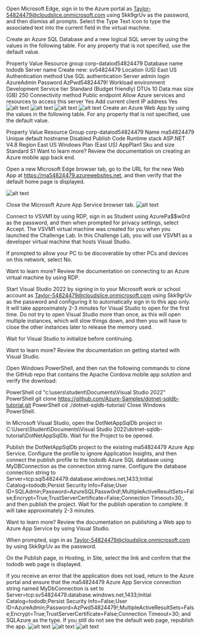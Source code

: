 Open Microsoft Edge, sign in to the Azure portal as Taylor-54824479@cloudslice.onmicrosoft.com using Skk9grUv as the password, and then dismiss all prompts.
Select the Type Text icon to type the associated text into the current field in the virtual machine.

Create an Azure SQL Database and a new logical SQL server by using the values in the following table. For any property that is not specified, use the default value.

Property	Value
Resource group	corp-datalod54824479
Database name	tododb
Server name	Create new: sv54824479
Location	(US) East US
Authentication method	Use SQL authentication
Server admin login	AzureAdmin
Password	AzPwd54824479!
Workload environment	Development
Service tier	Standard (Budget friendly)
DTUs	10
Data max size (GB)	250
Connectivity method	Public endpoint
Allow Azure services and resources to access this server	Yes
Add current client IP address	Yes
![alt text](image-1.png)
![alt text](image-2.png)
![alt text](image-4.png)
![alt text](image-5.png)
Create an Azure Web App by using the values in the following table. For any property that is not specified, use the default value.

Property	Value
Resource Group	corp-datalod54824479
Name	ma54824479
Unique default hostname	Disabled
Publish	Code
Runtime stack	ASP.NET V4.8
Region	East US
Windows Plan (East US)	AppPlan1
Sku and size	Standard S1
Want to learn more? Review the documentation on creating an Azure mobile app back end.

Open a new Microsoft Edge browser tab, go to the URL for the new Web App at https://ma54824479.azurewebsites.net, and then verify that the default home page is displayed.

![alt text](image-3.png)

Close the Microsoft Azure App Service browser tab.
![alt text](image-6.png)


Connect to VSVM1 by using RDP, sign in as Student using AzurePa$$w0rd as the password, and then when prompted for privacy settings, select Accept.
The VSVM1 virtual machine was created for you when you launched the Challenge Lab. In this Challenge Lab, you will use VSVM1 as a developer virtual machine that hosts Visual Studio.

If prompted to allow your PC to be discoverable by other PCs and devices on this network, select No.

Want to learn more? Review the documentation on connecting to an Azure virtual machine by using RDP.

Start Visual Studio 2022 by signing in to your Microsoft work or school account as Taylor-54824479@cloudslice.onmicrosoft.com using Skk9grUv as the password and configuring it to automatically sign in to this app only.
It will take approximately 2-3 minutes for Visual Studio to open for the first time. Do not try to open Visual Studio more than once, as this will open multiple instances, which will slow things down, and then you will have to close the other instances later to release the memory used.

Wait for Visual Studio to initialize before continuing.

Want to learn more? Review the documentation on getting started with Visual Studio.

Open Windows PowerShell, and then run the following commands to clone the GitHub repo that contains the Apache Cordova mobile app solution and verify the download:

PowerShell
cd "c:\users\student\Documents\Visual Studio 2022"
PowerShell
git clone https://github.com/Azure-Samples/dotnet-sqldb-tutorial.git
PowerShell
cd ./dotnet-sqldb-tutorial/
Close Windows PowerShell.

In Microsoft Visual Studio, open the DotNetAppSqlDb project in C:\Users\Student\Documents\Visual Studio 2022\dotnet-sqldb-tutorial\DotNetAppSqlDb.
Wait for the Project to be opened.

Publish the DotNetAppSqlDb project to the existing ma54824479 Azure App Service.
Configure the profile to ignore Application Insights, and then connect the publish profile to the tododb Azure SQL database using MyDBConnection as the connection string name.
Configure the database connection string to Server=tcp:sql54824479.database.windows.net,1433;Initial Catalog=tododb;Persist Security Info=False;User ID=SQLAdmin;Password=AzureSQLPassw0rd!;MultipleActiveResultSets=False;Encrypt=True;TrustServerCertificate=False;Connection Timeout=30;, and then publish the project.
Wait for the publish operation to complete. It will take approximately 2-3 minutes.

Want to learn more? Review the documentation on publishing a Web app to Azure App Service by using Visual Studio.

When prompted, sign in as Taylor-54824479@cloudslice.onmicrosoft.com by using Skk9grUv as the password.

On the Publish page, in Hosting, in Site, select the link and confirm that the tododb web page is displayed.

If you receive an error that the application does not load, return to the Azure portal and ensure that the ma54824479 Azure App Service connection string named MyDbConnection is set to Server=tcp:sv54824479.database.windows.net,1433;Initial Catalog=tododb;Persist Security Info=False;User ID=AzureAdmin;Password=AzPwd54824479!;MultipleActiveResultSets=False;Encrypt=True;TrustServerCertificate=False;Connection Timeout=30; and SQLAzure as the type. If you still do not see the default web page, republish the app.
![alt text](image-9.png)
![alt text](image-8.png)
![alt text](image-7.png)